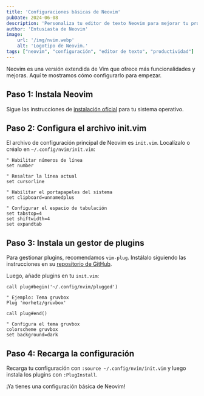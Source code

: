 ```yaml
---
title: 'Configuraciones básicas de Neovim'
pubDate: 2024-06-08
description: 'Personaliza tu editor de texto Neovim para mejorar tu productividad.'
author: 'Entusiasta de Neovim'
image:
    url: '/img/nvim.webp'
    alt: 'Logotipo de Neovim.'
tags: ["neovim", "configuración", "editor de texto", "productividad"]
---
```


Neovim es una versión extendida de Vim que ofrece más funcionalidades y mejoras. Aquí te mostramos cómo configurarlo para empezar.

## Paso 1: Instala Neovim

Sigue las instrucciones de [instalación oficial](https://github.com/neovim/neovim/wiki/Installing-Neovim) para tu sistema operativo.

## Paso 2: Configura el archivo init.vim

El archivo de configuración principal de Neovim es `init.vim`. Localízalo o créalo en `~/.config/nvim/init.vim`:

```vim
" Habilitar números de línea
set number

" Resaltar la línea actual
set cursorline

" Habilitar el portapapeles del sistema
set clipboard=unnamedplus

" Configurar el espacio de tabulación
set tabstop=4
set shiftwidth=4
set expandtab
```

## Paso 3: Instala un gestor de plugins

Para gestionar plugins, recomendamos `vim-plug`. Instálalo siguiendo las instrucciones en su [repositorio de GitHub](https://github.com/junegunn/vim-plug).

Luego, añade plugins en tu `init.vim`:

```vim
call plug#begin('~/.config/nvim/plugged')

" Ejemplo: Tema gruvbox
Plug 'morhetz/gruvbox'

call plug#end()

" Configura el tema gruvbox
colorscheme gruvbox
set background=dark
```

## Paso 4: Recarga la configuración

Recarga tu configuración con `:source ~/.config/nvim/init.vim` y luego instala los plugins con `:PlugInstall`.

¡Ya tienes una configuración básica de Neovim!
